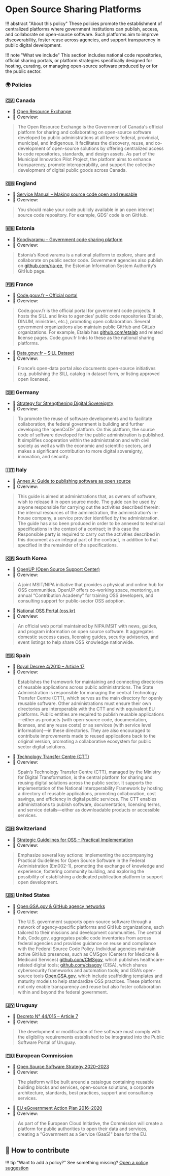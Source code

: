 # Open Source Sharing Platforms

!!! abstract "About this policy"
      These policies promote the establishment of centralized platforms where government institutions can publish, access, and collaborate on open-source software. Such platforms aim to improve discoverability, foster reuse across agencies, and support transparency in public digital development.
  
!!! note "What we include"
      This section includes national code repositories, official sharing portals, or platform strategies specifically designed for hosting, curating, or managing open-source software produced by or for the public sector.
      
### 🌍  Policies

### 🇨🇦 Canada

* 🔗 [Open Resource Exchange](https://code.open.canada.ca/en/index.html)  
* 📄 Overview:  
> The Open Resource Exchange is the Government of Canada's official platform for sharing and collaborating on open-source software developed by public administrations at all levels: federal, provincial, municipal, and Indigenous. It facilitates the discovery, reuse, and co-development of open-source solutions by offering centralized access to code repositories, standards, and design assets. As part of the Municipal Innovation Pilot Project, the platform aims to enhance transparency, promote interoperability, and support the collective development of digital public goods across Canada.



### 🇬🇧 England

* 🔗 [Service Manual – Making source code open and reusable](https://www.gov.uk/service-manual/technology/making-source-code-open-and-reusable#:~:text=You%20should%20make%20your%20code,such%20as%20a%20development%20agency)
* 📄 Overview:
> You should make your code publicly available in an open internet source code repository. For example, GDS’ code is on GitHub.



### 🇪🇪 Estonia

* 🔗 [Koodivaramu – Government code sharing platform](https://koodivaramu.eesti.ee/explore)
* 📄 Overview:
> Estonia’s Koodivaramu is a national platform to explore, share and collaborate on public sector code. Government agencies also publish on [github.com/ria-ee](https://github.com/ria-ee), the Estonian Information System Authority’s GitHub page.



### 🇫🇷 France

* 🔗 [Code.gouv.fr – Official portal](https://code.gouv.fr/)
* 📄 Overview:
> Code.gouv.fr is the official portal for government code projects. It hosts the SILL and links to agencies’ public code repositories (Etalab, DINUM, ministries, etc.), promoting open collaboration. Several government organizations also maintain public GitHub and GitLab organizations. For example, Etalab has [github.com/etalab](https://github.com/etalab) and related license pages. Code.gouv.fr links to these as the national sharing platforms.

* 🔗 [Data.gouv.fr – SILL Dataset](https://www.data.gouv.fr/en/datasets/socle-interministeriel-de-logiciels-libres/)
* 📄 Overview:
> France’s open-data portal also documents open-source initiatives (e.g. publishing the SILL catalog in dataset form, or listing approved open licenses).

### 🇩🇪 Germany

* 🔗 [Strategy for Strengthening Digital Sovereignty](https://www.cio.bund.de/SharedDocs/downloads/Webs/CIO/DE/digitale-loesungen/strategie-zur-staerkung-der-digitalen-souveraenitaet.pdf?__blob=publicationFile&v=3)
* 📄 Overview:
> To promote the reuse of software developments and to facilitate collaboration, the federal government is building and further developing the 'openCoDE' platform. On this platform, the source code of software developed for the public administration is published. It simplifies cooperation within the administration and with civil society as well as with the economic and scientific sectors, and makes a significant contribution to more digital sovereignty, innovation, and security.

### 🇮🇹 Italy

* 🔗 [Annex A: Guide to publishing software as open source](https://docs.italia.it/italia/developers-italia/gl-acquisition-and-reuse-software-for-pa-docs/en/stabile/attachments/annex-A-Guide-to-publishing-software-as-open-source.html)
* 📄 Overview:
> This guide is aimed at administrations that, as owners of software, wish to release it in open source mode. The guide can be used by anyone responsible for carrying out the activities described therein: the internal resources of the administration, the administration’s in-house company, a service provider identified by the administration.
> The guide has also been produced in order to be annexed to technical specifications in the context of a contract; in this case the Responsible party is required to carry out the activities described in this document as an integral part of the contract, in addition to that specified in the remainder of the specifications.



### 🇰🇷 South Korea

* 🔗 [OpenUP (Open Source Support Center)](https://oss.kr/open_up_intro)
* 📄 Overview:
> A joint MSIT/NIPA initiative that provides a physical and online hub for OSS communities. OpenUP offers co-working space, mentoring, an annual “Contribution Academy” for training OSS developers, and consulting support for public-sector OSS adoption.

* 🔗 [National OSS Portal (oss.kr)](https://osasf.net/discussion/183/%EA%B3%84%EC%B2%B4...)
* 📄 Overview:
> An official web portal maintained by NIPA/MSIT with news, guides, and program information on open source software. It aggregates domestic success cases, licensing guides, security advisories, and event listings to help share OSS knowledge nationwide.



### 🇪🇸 Spain

* 🔗 [Royal Decree 4/2010 – Article 17](https://www.boe.es/buscar/act.php?id=BOE-A-2010-1331)
* 📄 Overview:
> Establishes the framework for maintaining and connecting directories of reusable applications across public administrations. The State Administration is responsible for managing the central Technology Transfer Centre (CTT), which serves as the main directory for openly reusable software. Other administrations must ensure their own directories are interoperable with the CTT and with equivalent EU platforms. Public entities are required to publish reusable applications—either as products (with open-source code, documentation, licenses, and any reuse costs) or as services (with service level information)—in these directories. They are also encouraged to contribute improvements made to reused applications back to the original version, promoting a collaborative ecosystem for public sector digital solutions.

* 🔗 [Technology Transfer Centre (CTT)](https://administracionelectronica.gob.es/pae_Home/pae_SolucionesCTT/pae_CTT_-__Que_es_.html)
* 📄 Overview:
> Spain’s Technology Transfer Centre (CTT), managed by the Ministry for Digital Transformation, is the central platform for sharing and reusing digital solutions across the public sector. It supports the implementation of the National Interoperability Framework by hosting a directory of reusable applications, promoting collaboration, cost savings, and efficiency in digital public services.
> The CTT enables administrations to publish software, documentation, licensing terms, and service details—either as downloadable products or accessible services.

### 🇨🇭 Switzerland

* 🔗 [Strategic Guidelines for OSS – Practical Implementation](https://www.bk.admin.ch/dam/bk/en/dokumente/dti/themen/OSS/strategischer_leitfaden_oss_bverw.pdf.download.pdf/Em002_Strategic%20_Guidelines.pdf)
* 📄 Overview:
> Emphasize several key actions: implementing the accompanying Practical Guidelines for Open Source Software in the Federal Administration (Em002-1), promoting the exchange of knowledge and experience, fostering community building, and exploring the possibility of establishing a dedicated publication platform to support open development.



### 🇺🇸 United States

* 🔗 [Open.GSA.gov & GitHub agency networks](https://open.gsa.gov/)
* 📄 Overview:
> The U.S. government supports open-source software through a network of agency-specific platforms and GitHub organizations, each tailored to their missions and development communities. The central hub, Code.gov, aggregates public code inventories from across federal agencies and provides guidance on reuse and compliance with the Federal Source Code Policy.
> Individual agencies maintain active GitHub presences, such as CMSgov (Centers for Medicare & Medicaid Services) [github.com/CMSgov](https://github.com/CMSgov), which publishes healthcare-related digital tools; [github.com/cisagov](https://github.com/cisagov) (CISA), which shares cybersecurity frameworks and automation tools; and GSA’s open-source tools [Open.GSA.gov](https://open.gsa.gov/), which include scaffolding templates and maturity models to help standardize OSS practices. These platforms not only enable transparency and reuse but also foster collaboration within and beyond the federal government.



### 🇺🇾 Uruguay

* 🔗 [Decreto N° 44/015 – Article 7](https://www.impo.com.uy/bases/decretos/44-2015)
* 📄 Overview:
> The development or modification of free software must comply with the eligibility requirements established to be integrated into the Public Software Portal of Uruguay.

### 🇪🇺 European Commission

* 🔗 [Open Source Software Strategy 2020–2023](https://commission.europa.eu/document/download/97e59978-42c0-4b4a-9406-8f1a86837530_en?filename=en_ec_open_source_strategy_2020-2023.pdf)
* 📄 Overview:
> The platform will be built around a catalogue containing reusable building blocks and services, open-source solutions, a corporate architecture, standards, best practices, support and consultancy services.

* 🔗 [EU eGovernment Action Plan 2016–2020](https://eur-lex.europa.eu/legal-content/EN/TXT/HTML/?uri=CELEX:52016DC0179)
* 📄 Overview:
> As part of the European Cloud Initiative, the Commission will create a platform for public authorities to open their data and services, creating a "Government as a Service (GaaS)" base for the EU.

## 🤝 How to contribute
  
!!! tip "Want to add a policy?"
      See something missing? [Open a policy suggestion](https://github.com/EL-BID/OSS_policies/issues/new?template=policy-suggestion.yml)